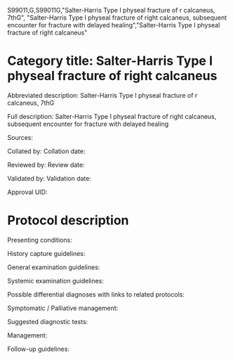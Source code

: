 S99011,G,S99011G,"Salter-Harris Type I physeal fracture of r calcaneus, 7thG", "Salter-Harris Type I physeal fracture of right calcaneus, subsequent encounter for fracture with delayed healing","Salter-Harris Type I physeal fracture of right calcaneus"
# Category title: Salter-Harris Type I physeal fracture of right calcaneus

Abbreviated description: Salter-Harris Type I physeal fracture of r calcaneus, 7thG

Full description: Salter-Harris Type I physeal fracture of right calcaneus, subsequent encounter for fracture with delayed healing

Sources:

Collated by:
Collation date:

Reviewed by:
Review date:

Validated by:
Validation date:

Approval UID:

# Protocol description

Presenting conditions:

History capture guidelines:

General examination guidelines:

Systemic examination guidelines:

Possible differential diagnoses with links to related protocols:

Symptomatic / Palliative management:

Suggested diagnostic tests:

Management:

Follow-up guidelines:
